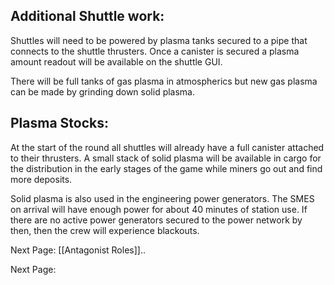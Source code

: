 ## Additional Shuttle work:

Shuttles will need to be powered by plasma tanks secured to a pipe that connects to the shuttle thrusters. Once a canister is secured a plasma amount readout will be available on the shuttle GUI.

There will be full tanks of gas plasma in atmospherics but new gas plasma can be made by grinding down solid plasma.

## Plasma Stocks:

At the start of the round all shuttles will already have a full canister attached to their thrusters. A small stack of solid plasma will be available in cargo for the distribution in the early stages of the game while miners go out and find more deposits.

Solid plasma is also used in the engineering power generators. The SMES on arrival will have enough power for about 40 minutes of station use. If there are no active power generators secured to the power network by then, then the crew will experience blackouts. 

Next Page: [[Antagonist Roles]]..

Next Page: 